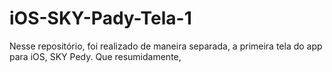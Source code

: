 # iOS-SKY-Pady-Tela-1
  Nesse repositório, foi realizado de maneira separada, a primeira tela do app para iOS, SKY Pedy. Que resumidamente,
